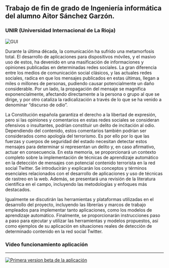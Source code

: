 ## Trabajo de fin de grado de Ingeniería informática del alumno Aitor Sánchez Garzón.
### UNIR (Universidad Internacional de La Rioja)

![GUI](https://user-images.githubusercontent.com/30757903/227030858-d44fcef9-64c1-4d58-a5ee-3c162281adc5.jpeg)



Durante la última década, la comunicación ha sufrido una metamorfosis total. El desarrollo de aplicaciones para dispositivos móviles, y el masivo uso de estos, ha devenido en una masificación de informaciones y opiniones publicadas en determinadas redes sociales. 
La gran diferencia entre los medios de comunicación social clásicos, y las actuales redes sociales, radica en que los mensajes publicados en estas últimas, llegan a miles o millones de personas, pudiendo causar potencialmente un daño considerable. Por un lado, la propagación del mensaje se magnifica exponencialmente, afectando directamente a la persona o grupo al que se dirige, y por otro cataliza la radicalización a través de lo que se ha venido a denominar “discurso de odio”.

La Constitución española garantiza el derecho a la libertad de expresión, pero si las opiniones y comentarios en estas redes sociales se consideran ofensivos o insultantes, podrían constituir un delito de incitación al odio. Dependiendo del contenido, estos comentarios también podrían ser considerados como apología del terrorismo. Es por ello por lo que las fuerzas y cuerpos de seguridad del estado necesitan detectar estos mensajes para determinar si representan un delito y, en caso afirmativo, actuar en consecuencia.
En esta memoria, se proporcionará un contexto completo sobre la implementación de técnicas de aprendizaje automático en la detección de mensajes con potencial contenido terrorista en la red social Twitter. Se introducirán y explicarán los conceptos y términos esenciales relacionados con el desarrollo de aplicaciones y uso de técnicas de rastreo en la web. Además, se presentará una revisión de la literatura científica en el campo, incluyendo las metodologías y enfoques más destacados.

Igualmente se discutirán las herramientas y plataformas utilizadas en el desarrollo del proyecto, incluyendo las librerías y marcos de trabajo empleados para implementar tanto aplicaciones, como los modelos de aprendizaje automático.
Finalmente, se proporcionarán instrucciones paso a paso para ejecutar y utilizar las herramientas y modelos propuestos, así como ejemplos de su aplicación en situaciones reales de detección de determinado contenido en la red social Twitter.


### Video funcionamiento aplicación
---------------------------------

[![Primera version beta de la aplicación](http://img.youtube.com/vi/c-5JXFkwgCI/0.jpg)](http://www.youtube.com/watch?v=Ic-5JXFkwgCI "Aplicación búsqueda y clasificación de tweets")
